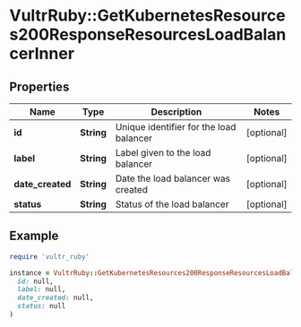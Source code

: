 # VultrRuby::GetKubernetesResources200ResponseResourcesLoadBalancerInner

## Properties

| Name | Type | Description | Notes |
| ---- | ---- | ----------- | ----- |
| **id** | **String** | Unique identifier for the load balancer | [optional] |
| **label** | **String** | Label given to the load balancer | [optional] |
| **date_created** | **String** | Date the load balancer was created | [optional] |
| **status** | **String** | Status of the load balancer | [optional] |

## Example

```ruby
require 'vultr_ruby'

instance = VultrRuby::GetKubernetesResources200ResponseResourcesLoadBalancerInner.new(
  id: null,
  label: null,
  date_created: null,
  status: null
)
```

